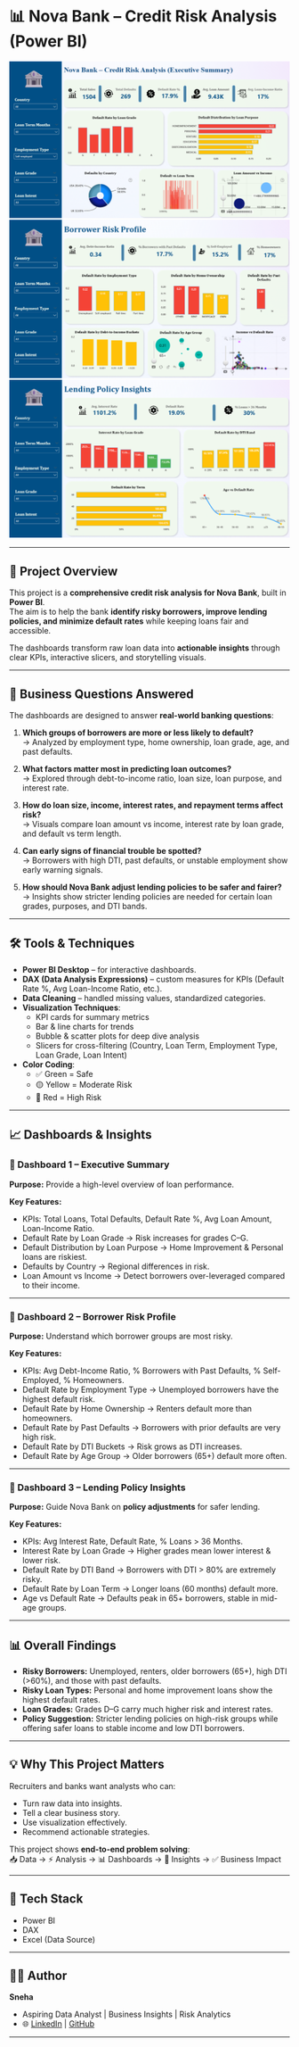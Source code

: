 # 📊 Nova Bank – Credit Risk Analysis (Power BI)

![Dashboard 1](Dashboard%201.png)  
![Dashboard 2](Dashboard%202.png)  
![Dashboard 3](Dashboard%203.png)   

---

## 🚀 Project Overview
This project is a **comprehensive credit risk analysis for Nova Bank**, built in **Power BI**.  
The aim is to help the bank **identify risky borrowers, improve lending policies, and minimize default rates** while keeping loans fair and accessible.  

The dashboards transform raw loan data into **actionable insights** through clear KPIs, interactive slicers, and storytelling visuals.  

---

## 🎯 Business Questions Answered
The dashboards are designed to answer **real-world banking questions**:

1. **Which groups of borrowers are more or less likely to default?**  
   → Analyzed by employment type, home ownership, loan grade, age, and past defaults.  

2. **What factors matter most in predicting loan outcomes?**  
   → Explored through debt-to-income ratio, loan size, loan purpose, and interest rate.  

3. **How do loan size, income, interest rates, and repayment terms affect risk?**  
   → Visuals compare loan amount vs income, interest rate by loan grade, and default vs term length.  

4. **Can early signs of financial trouble be spotted?**  
   → Borrowers with high DTI, past defaults, or unstable employment show early warning signals.  

5. **How should Nova Bank adjust lending policies to be safer and fairer?**  
   → Insights show stricter lending policies are needed for certain loan grades, purposes, and DTI bands.  

---

## 🛠️ Tools & Techniques
- **Power BI Desktop** – for interactive dashboards.  
- **DAX (Data Analysis Expressions)** – custom measures for KPIs (Default Rate %, Avg Loan-Income Ratio, etc.).  
- **Data Cleaning** – handled missing values, standardized categories.  
- **Visualization Techniques**:  
  - KPI cards for summary metrics  
  - Bar & line charts for trends  
  - Bubble & scatter plots for deep dive analysis  
  - Slicers for cross-filtering (Country, Loan Term, Employment Type, Loan Grade, Loan Intent)  
- **Color Coding**:  
  - ✅ Green = Safe  
  - 🟡 Yellow = Moderate Risk  
  - 🔴 Red = High Risk  

---

## 📈 Dashboards & Insights

### 📌 Dashboard 1 – Executive Summary
**Purpose:** Provide a high-level overview of loan performance.  

**Key Features:**
- KPIs: Total Loans, Total Defaults, Default Rate %, Avg Loan Amount, Loan-Income Ratio.  
- Default Rate by Loan Grade → Risk increases for grades C–G.  
- Default Distribution by Loan Purpose → Home Improvement & Personal loans are riskiest.  
- Defaults by Country → Regional differences in risk.  
- Loan Amount vs Income → Detect borrowers over-leveraged compared to their income.  

---

### 📌 Dashboard 2 – Borrower Risk Profile
**Purpose:** Understand which borrower groups are most risky.  

**Key Features:**
- KPIs: Avg Debt-Income Ratio, % Borrowers with Past Defaults, % Self-Employed, % Homeowners.  
- Default Rate by Employment Type → Unemployed borrowers have the highest default risk.  
- Default Rate by Home Ownership → Renters default more than homeowners.  
- Default Rate by Past Defaults → Borrowers with prior defaults are very high risk.  
- Default Rate by DTI Buckets → Risk grows as DTI increases.  
- Default Rate by Age Group → Older borrowers (65+) default more often.  

---

### 📌 Dashboard 3 – Lending Policy Insights
**Purpose:** Guide Nova Bank on **policy adjustments** for safer lending.  

**Key Features:**
- KPIs: Avg Interest Rate, Default Rate, % Loans > 36 Months.  
- Interest Rate by Loan Grade → Higher grades mean lower interest & lower risk.  
- Default Rate by DTI Band → Borrowers with DTI > 80% are extremely risky.  
- Default Rate by Loan Term → Longer loans (60 months) default more.  
- Age vs Default Rate → Defaults peak in 65+ borrowers, stable in mid-age groups.  

---

## 📊 Overall Findings
- **Risky Borrowers:** Unemployed, renters, older borrowers (65+), high DTI (>60%), and those with past defaults.  
- **Risky Loan Types:** Personal and home improvement loans show the highest default rates.  
- **Loan Grades:** Grades D–G carry much higher risk and interest rates.  
- **Policy Suggestion:** Stricter lending policies on high-risk groups while offering safer loans to stable income and low DTI borrowers.  


---

## 💡 Why This Project Matters
Recruiters and banks want analysts who can:  
- Turn raw data into insights.  
- Tell a clear business story.  
- Use visualization effectively.  
- Recommend actionable strategies.  

This project shows **end-to-end problem solving**:  
📥 Data → ⚡ Analysis → 📊 Dashboards → 📝 Insights → ✅ Business Impact  

---

## 🧰 Tech Stack
- Power BI  
- DAX  
- Excel (Data Source)  

---

## 👩‍💻 Author
**Sneha**  
- Aspiring Data Analyst | Business Insights | Risk Analytics  
- 🌐 [LinkedIn](https://www.linkedin.com/) | [GitHub](https://github.com/snehez)  

---
